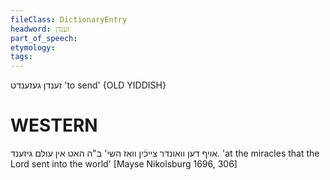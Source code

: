 ```yaml
---
fileClass: DictionaryEntry
headword: זענדן
part_of_speech: 
etymology: 
tags: 
---
```

זענדן
געזענדט
'to send'
{OLD YIDDISH}

WESTERN
========

אויף דען וואונדר צייכֿין וואז השי' ב"ה האט אין עולם גיזענד.
'at the miracles that the Lord sent into the world'
[Mayse Nikolsburg 1696, 306]